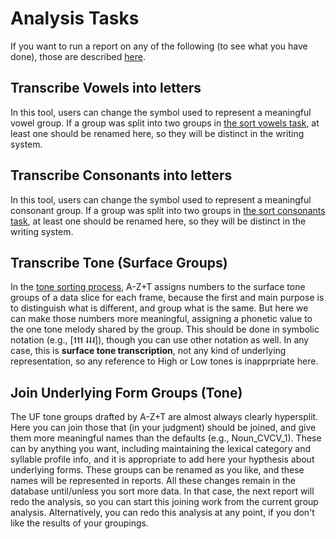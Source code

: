 # Analysis Tasks

If you want to run a report on any of the following (to see what you have done), those are described [here](REPORTS.md).

## Transcribe Vowels into letters
In this tool, users can change the symbol used to represent a meaningful vowel group. If a group was split into two groups in [the sort vowels task](TASKSCOLLECTION.md#sort-vowels), at least one should be renamed here, so they will be distinct in the writing system.

## Transcribe Consonants into letters
In this tool, users can change the symbol used to represent a meaningful consonant group. If a group was split into two groups in [the sort consonants task](TASKSCOLLECTION.md#sort-consonants), at least one should be renamed here, so they will be distinct in the writing system.

## Transcribe Tone (Surface Groups)
In the [tone sorting process](TASKSCOLLECTION.md#sort-tone), A-Z+T assigns numbers to the surface tone groups of a data slice for each frame, because the first and main purpose is to distinguish what is different, and group what is the same. But here we can make those numbers more meaningful, assigning a phonetic value to the one tone melody shared by the group. This should be done in symbolic notation (e.g., [˦˦˦  ˨˨˨]), though you can use other notation as well. In any case, this is **surface tone transcription**, not any kind of underlying representation, so any reference to High or Low tones is inapprpriate here.

## Join Underlying Form Groups (Tone)
The UF tone groups drafted by A-Z+T are almost always clearly hypersplit. Here you can join those that (in your judgment) should be joined, and give them more meaningful names than the defaults (e.g., Noun_CVCV_1). These can by anything you want, including maintaining the lexical category and syllable profile info, and it is appropriate to add here your hypthesis about underlying forms.
These groups can be renamed as you like, and these names will be represented in reports.
All these changes remain in the database until/unless you sort more data. In that case, the next report will redo the analysis, so you can start this joining work from the current group analysis. Alternatively, you can redo this analysis at any point, if you don't like the results of your groupings.

[A-Z+T]:  https://github.com/kent-rasmussen/azt
[WeSay]:  https://software.sil.org/wesay/
[FLEx]: https://software.sil.org/fieldworks/
[LIFT]: https://code.google.com/archive/p/lift-standard/
[Praat]: https://www.fon.hum.uva.nl/praat/
